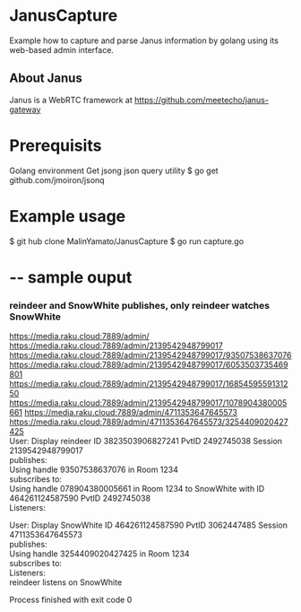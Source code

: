 # JanusCapture
Example how to capture and parse Janus information by golang using its web-based admin interface. 

## About Janus
Janus is a WebRTC framework at https://github.com/meetecho/janus-gateway


# Prerequisits
Golang environment
Get jsong json query utility
$ go get github.com/jmoiron/jsonq

# Example usage

$ git hub clone MalinYamato/JanusCapture
$ go run capture.go

# -- sample ouput
### reindeer and SnowWhite publishes, only reindeer watches SnowWhite

https://media.raku.cloud:7889/admin/
https://media.raku.cloud:7889/admin/2139542948799017
https://media.raku.cloud:7889/admin/2139542948799017/93507538637076
https://media.raku.cloud:7889/admin/2139542948799017/6053503735469801
https://media.raku.cloud:7889/admin/2139542948799017/1685459559131250
https://media.raku.cloud:7889/admin/2139542948799017/1078904380005661
https://media.raku.cloud:7889/admin/4711353647645573
https://media.raku.cloud:7889/admin/4711353647645573/3254409020427425
<br />
User: Display reindeer ID 3823503906827241 PvtID 2492745038  Session 2139542948799017 <br />
publishes: <br />
Using handle 93507538637076 in Room 1234 <br />
subscribes to: <br />
Using handle 078904380005661 in  Room 1234 to SnowWhite with ID 464261124587590 PvtID 2492745038 <br />
Listeners:<br />

User: Display SnowWhite ID 464261124587590 PvtID 3062447485  Session 4711353647645573 <br />
publishes: <br />
Using handle 3254409020427425 in Room 1234 <br />
subscribes to: <br />
Listeners: <br />
reindeer listens on SnowWhite <br />


Process finished with exit code 0
